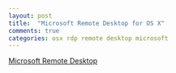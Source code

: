 ```yaml
---
layout: post
title:  "Microsoft Remote Desktop for OS X"
comments: true
categories: osx rdp remote desktop microsoft
---
```




[Microsoft Remote Desktop](https://itunes.apple.com/au/app/microsoft-remote-desktop/id715768417?mt=12)
